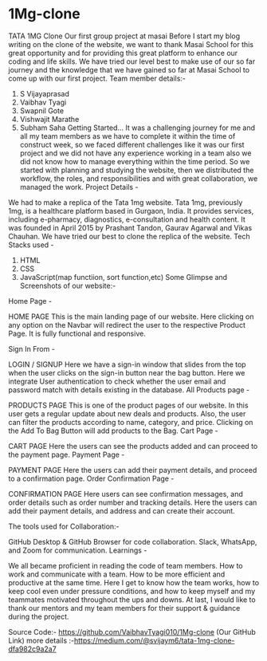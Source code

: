 # 1Mg-clone
TATA 1MG Clone
Our first group project at masai
Before I start my blog writing on the clone of the website, we want to thank Masai School for this great opportunity and for providing this great platform to enhance our coding and life skills.
We have tried our level best to make use of our so far journey and the knowledge that we have gained so far at Masai School to come up with our first project.
Team member details:-
1. S Vijayaprasad
2. Vaibhav Tyagi
3. Swapnil Gote
4. Vishwajit Marathe
5. Subham Saha
Getting Started…
It was a challenging journey for me and all my team members as we have to complete it within the time of construct week, so we faced different challenges like it was our first project and we did not have any experience working in a team also we did not know how to manage everything within the time period. So we started with planning and studying the website, then we distributed the workflow, the roles, and responsibilities and with great collaboration, we managed the work.
Project Details -

We had to make a replica of the Tata 1mg website.
Tata 1mg, previously 1mg, is a healthcare platform based in Gurgaon, India. It provides services, including e-pharmacy, diagnostics, e-consultation and health content. It was founded in April 2015 by Prashant Tandon, Gaurav Agarwal and Vikas Chauhan.
We have tried our best to clone the replica of the website.
Tech Stacks used -

1) HTML
2) CSS
3) JavaScript(map functiion, sort function,etc)
Some Glimpse and Screenshots of our website:-

Home Page -

HOME PAGE
This is the main landing page of our website. Here clicking on any option on the Navbar will redirect the user to the respective Product Page.
It is fully functional and responsive.

Sign In From -

LOGIN / SIGNUP
Here we have a sign-in window that slides from the top when the user clicks on the sign-in button near the bag button.
Here we integrate User authentication to check whether the user email and password match with details existing in the database.
All Products page -

PRODUCTS PAGE
This is one of the product pages of our website.
In this user gets a regular update about new deals and products.
Also, the user can filter the products according to name, category, and price.
Clicking on the Add To Bag Button will add products to the Bag.
Cart Page -

CART PAGE
Here the users can see the products added and can proceed to the payment page.
Payment Page -

PAYMENT PAGE
Here the users can add their payment details, and proceed to a confirmation page.
Order Confirmation Page -

CONFIRMATION PAGE
Here users can see confirmation messages, and order details such as order number and tracking details.
Here the users can add their payment details, and address and can create their account.

The tools used for Collaboration:-

GitHub Desktop & GitHub Browser for code collaboration.
Slack, WhatsApp, and Zoom for communication.
Learnings -

We all became proficient in reading the code of team members.
How to work and communicate with a team.
How to be more efficient and productive at the same time.
Here I get to know how the team works, how to keep cool even under pressure conditions, and how to keep myself and my teammates motivated throughout the ups and downs.
At last, I would like to thank our mentors and my team members for their support & guidance during the project.

Source Code:- https://github.com/VaibhavTyagi010/1Mg-clone
(Our GitHub Link)
more details :-https://medium.com/@svijaym6/tata-1mg-clone-dfa982c9a2a7
